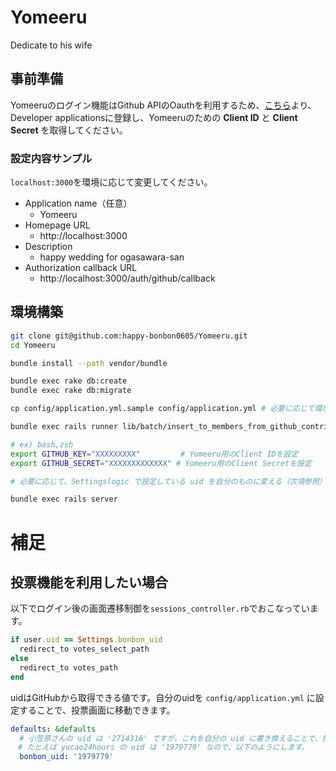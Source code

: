 # Yomeeru

Dedicate to his wife

## 事前準備

Yomeeruのログイン機能はGithub APIのOauthを利用するため、[こちら](https://github.com/settings/applications)より、Developer applicationsに登録し、Yomeeruのための __Client ID__ と __Client Secret__ を取得してください。

### 設定内容サンプル

`localhost:3000`を環境に応じて変更してください。

* Application name（任意）
  * Yomeeru
* Homepage URL
  * http://localhost:3000
* Description
  * happy wedding for ogasawara-san
* Authorization callback URL
  * http://localhost:3000/auth/github/callback

## 環境構築

```sh
git clone git@github.com:happy-bonbon0605/Yomeeru.git
cd Yomeeru

bundle install --path vendor/bundle

bundle exec rake db:create
bundle exec rake db:migrate

cp config/application.yml.sample config/application.yml # 必要に応じて環境変数をセット

bundle exec rails runner lib/batch/insert_to_members_from_github_contributors.rb

# ex) bash,zsh
export GITHUB_KEY="XXXXXXXXX"         # Yomeeru用のClient IDを設定
export GITHUB_SECRET="XXXXXXXXXXXXX" # Yomeeru用のClient Secretを設定

# 必要に応じて、Settingslogic で設定している uid を自分のものに変える（次項参照）

bundle exec rails server
```

# 補足

## 投票機能を利用したい場合

以下でログイン後の画面遷移制御を`sessions_controller.rb`でおこなっています。

```rb
if user.uid == Settings.bonbon_uid
  redirect_to votes_select_path
else
  redirect_to votes_path
end
```

uidはGitHubから取得できる値です。自分のuidを `config/application.yml` に設定することで、投票画面に移動できます。

```yml
defaults: &defaults
  # 小笠原さんの uid は '2714316' ですが、これを自分の uid に書き換えることで、投票画面に移動できるようになります。
　# たとえば yucao24hours の uid は '1979779' なので、以下のようにします。
  bonbon_uid: '1979779'
```
